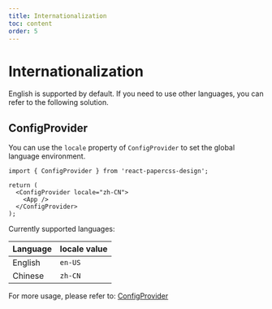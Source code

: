 ```yaml
---
title: Internationalization
toc: content
order: 5
---
```


# Internationalization

English is supported by default. If you need to use other languages, you can refer to the following solution.

## ConfigProvider

You can use the `locale` property of `ConfigProvider` to set the global language environment.

```tsx | pure
import { ConfigProvider } from 'react-papercss-design';

return (
  <ConfigProvider locale="zh-CN">
    <App />
  </ConfigProvider>
);
```

Currently supported languages:

| Language | locale value |
| -------- | ------------ |
| English  | `en-US`      |
| Chinese  | `zh-CN`      |

For more usage, please refer to: [ConfigProvider](../../src/ConfigProvider/index.en-US.md)
